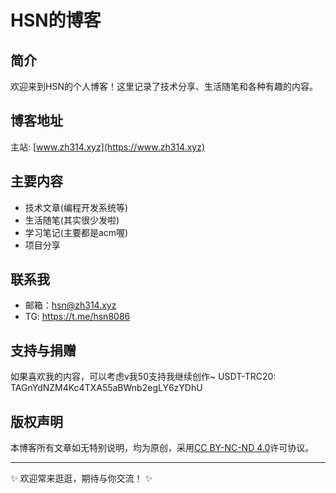 # HSN的博客

## 简介
欢迎来到HSN的个人博客！这里记录了技术分享、生活随笔和各种有趣的内容。

## 博客地址
主站: [www.zh314.xyz](https://www.zh314.xyz)

## 主要内容
- 技术文章(编程开发系统等)
- 生活随笔(其实很少发啦)
- 学习笔记(主要都是acm喔)
- 项目分享


## 联系我
- 邮箱：hsn@zh314.xyz
- TG: https://t.me/hsn8086

## 支持与捐赠
如果喜欢我的内容，可以考虑v我50支持我继续创作~
USDT-TRC20: TAGnYdNZM4Kc4TXA55aBWnb2egLY6zYDhU
## 版权声明
本博客所有文章如无特别说明，均为原创，采用[CC BY-NC-ND 4.0](https://creativecommons.org/licenses/by-nc-nd/4.0/)许可协议。

---

✨ 欢迎常来逛逛，期待与你交流！ ✨